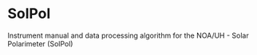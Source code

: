 # SolPol
Instrument manual and data processing algorithm for the NOA/UH - Solar Polarimeter (SolPol)
